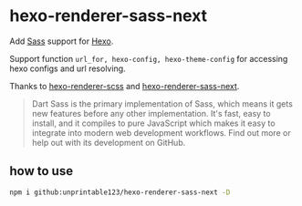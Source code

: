# hexo-renderer-sass-next

Add [Sass](https://sass-lang.com/) support for [Hexo](https://hexo.io/).

Support function `url_for, hexo-config, hexo-theme-config` for accessing hexo configs and url resolving.

Thanks to [hexo-renderer-scss](https://github.com/mamboer/hexo-renderer-scss) and [hexo-renderer-sass-next](https://github.com/lxchapu/hexo-renderer-sass-next).

> Dart Sass is the primary implementation of Sass, which means it gets new features before any other implementation. It's fast, easy to install, and it compiles to pure JavaScript which makes it easy to integrate into modern web development workflows. Find out more or help out with its development on GitHub.

## how to use

```bash
npm i github:unprintable123/hexo-renderer-sass-next -D
```
